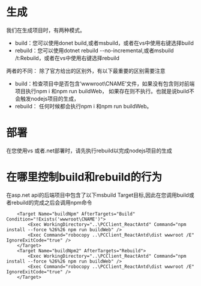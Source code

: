 # 生成
我们在生成项目时，有两种模式。
- build：您可以使用donet build,或者msbuild，或者在vs中使用右键选择build
- rebuild：您可以使用dotnet rebuild --no-incremental,或者msbuild /t:Rebuild，或者在vs中使用右键选择rebuild

两者的不同：
除了官方给出的区别外，有以下最重要的区别需要注意

- build：检查项目中是否包含‘wwwroot\CNAME’文件，如果没有包含则对前端项目执行npm i 和npm run buildWeb， 如果存在则不执行。也就是说build不会触发nodejs项目的生成，
- rebuild： 任何时候都会执行npm i 和npm run buildWeb。

# 部署
在您使用vs 或者.net部署时，请先执行rebuild以完成nodejs项目的生成

# 在哪里控制build和rebuild的行为

在asp.net api的后端项目中包含了以下msbuild Target目标,因此在您调用build或者rebuild的完成之后会调用npm命令
```
	<Target Name="buildNpm" AfterTargets="Build" Condition="!Exists('wwwroot\CNAME')">
		<Exec WorkingDirectory="..\PCClient_ReactAntd" Command="npm install --force %26%26 npm run buildWeb" />
		<Exec Command="robocopy ..\PCClient_ReactAntd\dist wwwroot /E" IgnoreExitCode="true" />
	</Target>
	<Target Name="buildNpm2" AfterTargets="Rebuild">
		<Exec WorkingDirectory="..\PCClient_ReactAntd" Command="npm install --force %26%26 npm run buildWeb" />
		<Exec Command="robocopy ..\PCClient_ReactAntd\dist wwwroot /E" IgnoreExitCode="true" />
	</Target>
```